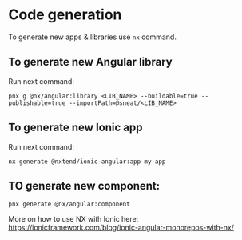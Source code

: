 # Code generation

To generate new apps & libraries use `nx` command.

## To generate new Angular library

Run next command:

```shell
pnx g @nx/angular:library <LIB_NAME> --buildable=true --publishable=true --importPath=@sneat/<LIB_NAME>
```

## To generate new Ionic app

Run next command:

```shell
nx generate @nxtend/ionic-angular:app my-app
```

## TO generate new component:

```shell
pnx generate @nx/angular:component
```

More on how to use NX with Ionic here: https://ionicframework.com/blog/ionic-angular-monorepos-with-nx/
